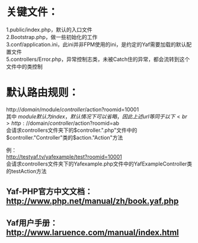关键文件：
=====
  1.public/index.php，默认的入口文件<br>
  2.Bootstrap.php，做一些初始化的工作<br>
  3.conf/application.ini，此ini并非FPM使用的ini，是约定的Yaf需要加载的默认配置文件<br>
  5.controllers/Error.php，异常控制志类，未被Catch住的异常，都会流转到这个文件中的类控制<br>

默认路由规则：
=====
  http://$domain/$module/$controller/$action?roomid=10001<br>
  其中 $module 默认为index，默认情况下可以省略，因此上述url等同于以下<br>
  http://$domain/$controller/$action?roomid=ab<br>
  会请求controllers文件夹下的$controller.".php"文件中的$controller."Controller"类的$action."Action"方法<br>

  例：<br>
  http://testyaf.tv/yafexample/test?roomid=10001<br>
  会请求controllers文件夹下的Yafexample.php文件中的YafExampleController类的testAction方法<br>


Yaf-PHP官方中文文档： http://www.php.net/manual/zh/book.yaf.php
---
Yaf用户手册： http://www.laruence.com/manual/index.html
---
